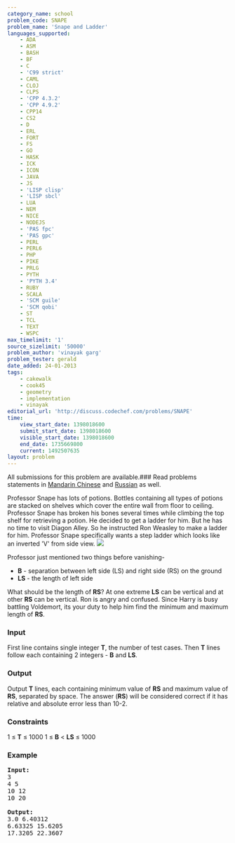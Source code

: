 ```yaml
---
category_name: school
problem_code: SNAPE
problem_name: 'Snape and Ladder'
languages_supported:
    - ADA
    - ASM
    - BASH
    - BF
    - C
    - 'C99 strict'
    - CAML
    - CLOJ
    - CLPS
    - 'CPP 4.3.2'
    - 'CPP 4.9.2'
    - CPP14
    - CS2
    - D
    - ERL
    - FORT
    - FS
    - GO
    - HASK
    - ICK
    - ICON
    - JAVA
    - JS
    - 'LISP clisp'
    - 'LISP sbcl'
    - LUA
    - NEM
    - NICE
    - NODEJS
    - 'PAS fpc'
    - 'PAS gpc'
    - PERL
    - PERL6
    - PHP
    - PIKE
    - PRLG
    - PYTH
    - 'PYTH 3.4'
    - RUBY
    - SCALA
    - 'SCM guile'
    - 'SCM qobi'
    - ST
    - TCL
    - TEXT
    - WSPC
max_timelimit: '1'
source_sizelimit: '50000'
problem_author: 'vinayak garg'
problem_tester: gerald
date_added: 24-01-2013
tags:
    - cakewalk
    - cook45
    - geometry
    - implementation
    - vinayak
editorial_url: 'http://discuss.codechef.com/problems/SNAPE'
time:
    view_start_date: 1398018600
    submit_start_date: 1398018600
    visible_start_date: 1398018600
    end_date: 1735669800
    current: 1492507635
layout: problem
---
```

All submissions for this problem are available.###  Read problems statements in [Mandarin Chinese](http://www.codechef.com/download/translated/COOK45/mandarin/SNAPE.pdf) and [Russian](http://www.codechef.com/download/translated/COOK45/russian/SNAPE.pdf) as well.

Professor Snape has lots of potions. Bottles containing all types of potions are stacked on shelves which cover the entire wall from floor to ceiling. Professor Snape has broken his bones several times while climbing the top shelf for retrieving a potion. He decided to get a ladder for him. But he has no time to visit Diagon Alley. So he instructed Ron Weasley to make a ladder for him. Professor Snape specifically wants a step ladder which looks like an inverted 'V' from side view.
![](http://www.codechef.com/download/XxAtE7i.png)

Professor just mentioned two things before vanishing-

- **B** - separation between left side (LS) and right side (RS) on the ground
- **LS** - the length of left side

What should be the length of **RS**? At one extreme **LS** can be vertical and at other **RS** can be vertical. Ron is angry and confused. Since Harry is busy battling Voldemort, its your duty to help him find the minimum and maximum length of **RS**.

### Input

First line contains single integer **T**, the number of test cases. Then **T** lines follow each containing 2 integers - **B** and **LS**.

### Output

Output **T** lines, each containing minimum value of **RS** and maximum value of **RS**, separated by space. The answer (**RS**) will be considered correct if it has relative and absolute error less than 10-2.

### Constraints

1 ≤ **T** ≤ 1000
1 ≤ **B** < **LS** ≤ 1000

### Example

<pre>
<b>Input:</b>
3
4 5
10 12
10 20

<b>Output:</b>
3.0 6.40312
6.63325 15.6205
17.3205 22.3607
</pre>